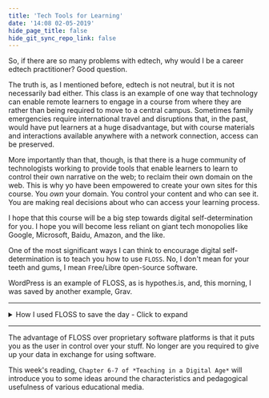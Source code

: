 ```yaml
---
title: 'Tech Tools for Learning'
date: '14:08 02-05-2019'
hide_page_title: false
hide_git_sync_repo_link: false
---
```


So, if there are so many problems with edtech, why would I be a career edtech practitioner? Good question.

The truth is, as I mentioned before, edtech is not neutral, but it is not necessarily bad either. This class is an example of one way that technology can enable remote learners to engage in a course from where they are rather than being required to move to a central campus. Sometimes family emergencies require international travel and disruptions that, in the past, would have put learners at a huge disadvantage, but with course materials and interactions available anywhere with a network connection, access can be preserved.

More importantly than that, though, is that there is a huge community of technologists working to provide tools that enable learners to learn to control their own narrative on the web; to reclaim their own domain on the web. This is why yo have been empowered to create your own sites for this course. You *own* your domain. You control your content and who can see it. You are making real decisions about who can access your learning process.

I hope that this course will be a big step towards digital self-determination for you. I hope you will become less reliant on giant tech monopolies like Google, Microsoft, Baidu, Amazon, and the like.

One of the most significant ways I can think to encourage digital self-determination is to teach you how to use `FLOSS`. No, I don't mean for your teeth and gums, I mean `F`ree/`L`ibre `O`pen-`S`ource `S`oftware.

WordPress is an example of FLOSS, as is hypothes.is, and, this morning, I was saved by another example, Grav.

---

<details>
  <summary>How I used FLOSS to save the day - Click to expand</summary>
   [plugin:content-inject](../../home/_meta-commentary-grav)
</details>

---

The advantage of FLOSS over proprietary software platforms is that it puts you as the user in control over your stuff. No longer are you required to give up your data in exchange for using software.

This week's reading, `Chapter 6-7 of *Teaching in a Digital Age*` will introduce you to some ideas around the characteristics and pedagogical usefulness of various educational media.
